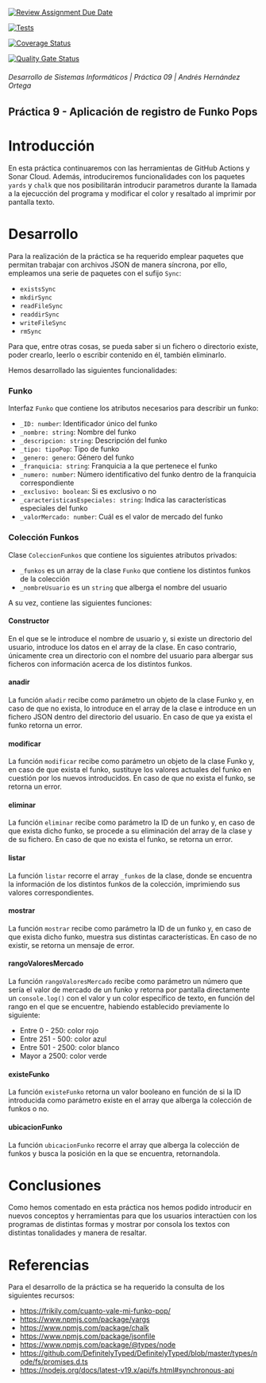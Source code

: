 [![Review Assignment Due Date](https://classroom.github.com/assets/deadline-readme-button-8d59dc4de5201274e310e4c54b9627a8934c3b88527886e3b421487c677d23eb.svg)](https://classroom.github.com/a/fmDo8ROl)

[![Tests](https://github.com/ULL-ESIT-INF-DSI-2223/ull-esit-inf-dsi-22-23-prct09-funko-app-alu0101333588/actions/workflows/node.js.yml/badge.svg)](https://github.com/ULL-ESIT-INF-DSI-2223/ull-esit-inf-dsi-22-23-prct09-funko-app-alu0101333588/actions/workflows/node.js.yml)

[![Coverage Status](https://coveralls.io/repos/github/ULL-ESIT-INF-DSI-2223/ull-esit-inf-dsi-22-23-prct09-funko-app-alu0101333588/badge.svg?branch=main)](https://coveralls.io/github/ULL-ESIT-INF-DSI-2223/ull-esit-inf-dsi-22-23-prct09-funko-app-alu0101333588?branch=main)

[![Quality Gate Status](https://sonarcloud.io/api/project_badges/measure?project=ULL-ESIT-INF-DSI-2223_ull-esit-inf-dsi-22-23-prct09-funko-app-alu0101333588&metric=alert_status)](https://sonarcloud.io/summary/new_code?id=ULL-ESIT-INF-DSI-2223_ull-esit-inf-dsi-22-23-prct09-funko-app-alu0101333588)

###### Desarrollo de Sistemas Informáticos | Práctica 09 | Andrés Hernández Ortega

## Práctica 9 - Aplicación de registro de Funko Pops

# Introducción

En esta práctica continuaremos con las herramientas de GitHub Actions y Sonar Cloud. Además, introduciremos funcionalidades con los paquetes `yards` y `chalk` que nos posibilitarán introducir parametros durante la llamada a la ejecucción del programa y modificar el color y resaltado al imprimir por pantalla texto.

# Desarrollo

Para la realización de la práctica se ha requerido emplear paquetes que permitan trabajar con archivos JSON de manera síncrona, por ello, empleamos una serie de paquetes con el sufijo `Sync`:

- `existsSync`
- `mkdirSync`
- `readFileSync`
- `readdirSync`
- `writeFileSync`
- `rmSync`

Para que, entre otras cosas, se pueda saber si un fichero o directorio existe, poder crearlo, leerlo o escribir contenido en él, también eliminarlo.

Hemos desarrollado las siguientes funcionalidades:

### Funko
Interfaz `Funko` que contiene los atributos necesarios para describir un funko:

- `_ID: number`: Identificador único del funko
- `_nombre: string`: Nombre del funko
- `_descripcion: string`: Descripción del funko
- `_tipo: tipoPop`: Tipo de funko
- `_genero: genero`: Género del funko
- `_franquicia: string`: Franquicia a la que pertenece el funko
- `_numero: number`: Número identificativo del funko dentro de la franquicia correspondiente
- `_exclusivo: boolean`: Si es exclusivo o no
- `_caracteristicasEspeciales: string`: Indica las características especiales del funko
- `_valorMercado: number`: Cuál es el valor de mercado del funko

### Colección Funkos
Clase `ColeccionFunkos` que contiene los siguientes atributos privados:

- `_funkos` es un array de la clase `Funko` que contiene los distintos funkos de la colección
- `_nombreUsuario` es un `string` que alberga el nombre del usuario

A su vez, contiene las siguientes funciones:

#### Constructor
En el que se le introduce el nombre de usuario y, si existe un directorio del usuario, introduce los datos en el array de la clase. En caso contrario, únicamente crea un directorio con el nombre del usuario para albergar sus ficheros con información acerca de los distintos funkos.

#### anadir
La función `añadir` recibe como parámetro un objeto de la clase Funko y, en caso de que no exista, lo introduce en el array de la clase e introduce en un fichero JSON dentro del directorio del usuario. En caso de que ya exista el funko retorna un error.

#### modificar
La función `modificar` recibe como parámetro un objeto de la clase Funko y, en caso de que exista el funko, sustituye los valores actuales del funko en cuestión por los nuevos introducidos. En caso de que no exista el funko, se retorna un error.

#### eliminar
La función `eliminar` recibe como parámetro la ID de un funko y, en caso de que exista dicho funko, se procede a su eliminación del array de la clase y de su fichero. En caso de que no exista el funko, se retorna un error.

#### listar
La función `listar` recorre el array `_funkos` de la clase, donde se encuentra la información de los distintos funkos de la colección, imprimiendo sus valores correspondientes. 

#### mostrar
La función `mostrar` recibe como parámetro la ID de un funko y, en caso de que exista dicho funko, muestra sus distintas características. En caso de no existir, se retorna un mensaje de error.

#### rangoValoresMercado
La función `rangoValoresMercado` recibe como parámetro un número que sería el valor de mercado de un funko y retorna por pantalla directamente un `console.log()` con el valor y un color específico de texto, en función del rango en el que se encuentre, habiendo establecido previamente lo siguiente:

- Entre 0 - 250: color rojo
- Entre 251 - 500: color azul
- Entre 501 - 2500: color blanco
- Mayor a 2500: color verde

#### existeFunko
La función `existeFunko` retorna un valor booleano en función de si la ID introducida como parámetro existe en el array que alberga la colección de funkos o no.

#### ubicacionFunko
La función `ubicacionFunko` recorre el array que alberga la colección de funkos y busca la posición en la que se encuentra, retornandola.

# Conclusiones
Como hemos comentado en esta práctica nos hemos podido introducir en nuevos conceptos y herramientas para que los usuarios interactúen con los programas de distintas formas y mostrar por consola los textos con distintas tonalidades y manera de resaltar.


# Referencias
Para el desarrollo de la práctica se ha requerido la consulta de los siguientes recursos:

- https://frikily.com/cuanto-vale-mi-funko-pop/
- https://www.npmjs.com/package/yargs
- https://www.npmjs.com/package/chalk 
- https://www.npmjs.com/package/jsonfile 
- https://www.npmjs.com/package/@types/node 
- https://github.com/DefinitelyTyped/DefinitelyTyped/blob/master/types/node/fs/promises.d.ts 
- https://nodejs.org/docs/latest-v19.x/api/fs.html#synchronous-api